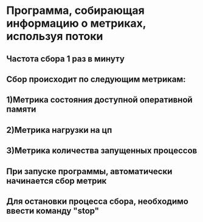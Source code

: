 # Программа, собирающая информацию о метриках, используя потоки
## Частота сбора 1 раз в минуту
## Сбор происходит по следующим метрикам: 
## 1)Метрика состояния доступной оперативной памяти
## 2)Метрика нагрузки на цп
## 3)Метрика количества запущенных процессов

## При запуске программы, автоматически начинается сбор метрик

## Для остановки процесса сбора, необходимо ввести команду "stop"